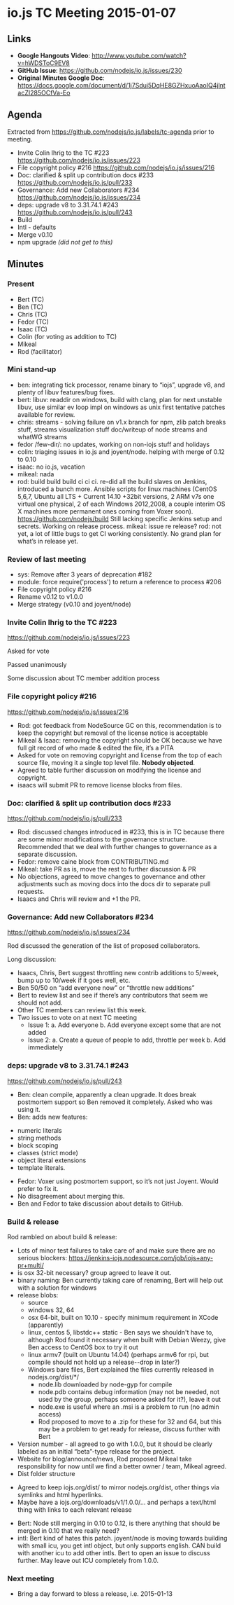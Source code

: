 # io.js TC Meeting 2015-01-07

## Links

* **Google Hangouts Video**: http://www.youtube.com/watch?v=hWDSToC9EV8
* **GitHub Issue**: https://github.com/nodejs/io.js/issues/230
* **Original Minutes Google Doc**: https://docs.google.com/document/d/1j7Sdui5DqHE8GZHxuoAaoIQ4jlntacZI285OCfVa-Eo

## Agenda

Extracted from https://github.com/nodejs/io.js/labels/tc-agenda prior to meeting.

* Invite Colin Ihrig to the TC #223 https://github.com/nodejs/io.js/issues/223
* File copyright policy #216 https://github.com/nodejs/io.js/issues/216
* Doc: clarified & split up contribution docs #233 https://github.com/nodejs/io.js/pull/233
* Governance: Add new Collaborators #234 https://github.com/nodejs/io.js/issues/234
* deps: upgrade v8 to 3.31.74.1 #243 https://github.com/nodejs/io.js/pull/243
* Build
* Intl - defaults
* Merge v0.10
* npm upgrade _(did not get to this)_

## Minutes

### Present

* Bert (TC)
* Ben (TC)
* Chris (TC)
* Fedor (TC)
* Isaac (TC)
* Colin (for voting as addition to TC)
* Mikeal
* Rod (facilitator)

### Mini stand-up

* ben: integrating tick processor, rename binary to “iojs”, upgrade v8, and plenty of libuv features/bug fixes.
* bert: libuv: readdir on windows, build with clang, plan for next unstable libuv, use similar ev loop impl on windows as unix first tentative patches available for review.
* chris: streams - solving failure on v1.x branch for npm, zlib patch breaks stuff, streams visualization stuff doc/writeup of node streams and whatWG streams
* fedor /few-dir/: no updates, working on non-iojs stuff and holidays
* colin: triaging issues in io.js and joyent/node.  helping with merge of 0.12 to 0.10
* isaac: no io.js, vacation
* mikeal: nada
* rod: build build build ci ci ci.  re-did all the build slaves on Jenkins, introduced a bunch more.  Ansible scripts for linux machines (CentOS 5,6,7, Ubuntu all LTS + Current 14.10 +32bit versions, 2 ARM v7s one virtual one physical, 2 of each Windows 2012,2008, a couple interim OS X machines more permanent ones coming from Voxer soon).  https://github.com/nodejs/build Still lacking specific Jenkins setup and secrets.  Working on release process.
    mikeal: issue re release?
    rod: not yet, a lot of little bugs to get CI working consistently.  No grand plan for what’s in release yet.


### Review of last meeting

* sys: Remove after 3 years of deprecation #182 
* module: force require('process') to return a reference to process #206
* File copyright policy #216
* Rename v0.12 to v1.0.0
* Merge strategy (v0.10 and joyent/node)

### Invite Colin Ihrig to the TC #223 

https://github.com/nodejs/io.js/issues/223

Asked for vote

Passed unanimously

Some discussion about TC member addition process

### File copyright policy #216

https://github.com/nodejs/io.js/issues/216

* Rod: got feedback from NodeSource GC on this, recommendation is to keep the copyright but removal of the license notice is acceptable
* Mikeal & Isaac: removing the copyright should be OK because we have full git record of who made & edited the file, it’s a PITA
* Asked for vote on removing copyright and license from the top of each source file, moving it a single top level file. **Nobody objected**.
* Agreed to table further discussion on modifying the license and copyright.
* isaacs will submit PR to remove license blocks from files.

### Doc: clarified & split up contribution docs #233 

https://github.com/nodejs/io.js/pull/233

* Rod: discussed changes introduced in #233, this is in TC because there are some minor modifications to the governance structure. Recommended that we deal with further changes to governance as a separate discussion.
* Fedor: remove caine block from CONTRIBUTING.md
* Mikeal: take PR as is, move the rest to further discussion & PR
* No objections, agreed to move changes to governance and other adjustments such as moving docs into the docs dir to separate pull requests.
* Isaacs and Chris will review and +1 the PR.

### Governance: Add new Collaborators #234 

https://github.com/nodejs/io.js/issues/234

Rod discussed the generation of the list of proposed collaborators. 

Long discussion:

* Isaacs, Chris, Bert suggest throttling new contrib additions to 5/week, bump up to 10/week if it goes well, etc.
* Ben 50/50 on “add everyone now” or “throttle new additions”
* Bert to review list and see if there’s any contributors that seem we should not add.
* Other TC members can review list this week.
* Two issues to vote on at next TC meeting
  - Issue 1:
    a. Add everyone
    b. Add everyone except some that are not added
  - Issue 2:
    a. Create a queue of people to add, throttle per week
    b. Add immediately

### deps: upgrade v8 to 3.31.74.1 #243 

https://github.com/nodejs/io.js/pull/243

* Ben: clean compile, apparently a clean upgrade. It does break postmortem support so Ben removed it completely. Asked who was using it.
* Ben: adds new features:
 - numeric literals
 - string methods
 - block scoping
 - classes (strict mode)
 - object literal extensions
 - template literals.
* Fedor: Voxer using postmortem support, so it’s not just Joyent. Would prefer to fix it.
* No disagreement about merging this.
* Ben and Fedor to take discussion about details to GitHub.

### Build & release

Rod rambled on about build & release:

* Lots of minor test failures to take care of and make sure there are no serious blockers: https://jenkins-iojs.nodesource.com/job/iojs+any-pr+multi/
* is osx 32-bit necessary? group agreed to leave it out.
* binary naming: Ben currently taking care of renaming, Bert will help out with a solution for windows
* release blobs:
  - source
  - windows 32, 64
  - osx 64-bit, built on 10.10 - specify minimum requirement in XCode (apparently)
  - linux, centos 5, libstdc++ static - Ben says we shouldn't have to, although Rod found it necessary when built with Debian Weezy, give Ben access to CentOS box to try it out
  - linux armv7 (built on Ubuntu 14.04) (perhaps armv6 for rpi, but compile should not hold up a release--drop in later?)
  - Windows bare files, Bert explained the files currently released in nodejs.org/dist/*/
    - node.lib downloaded by node-gyp for compile
    - node.pdb contains debug information (may not be needed, not used by the group, perhaps someone asked for it?), leave it out
    - node.exe is useful where an .msi is a problem to run (no admin access)
    - Rod proposed to move to a .zip for these for 32 and 64, but this may be a problem to get ready for release, discuss further with Bert
* Version number - all agreed to go with 1.0.0, but it should be clearly labeled as an initial “beta”-type release for the project.
* Website for blog/announce/news, Rod proposed Mikeal take responsibility for now until we find a better owner / team, Mikeal agreed.
* Dist folder structure
 - Agreed to keep iojs.org/dist/ to mirror nodejs.org/dist, other things via symlinks and html hyperlinks.
 - Maybe have a iojs.org/downloads/v1/1.0.0/… and perhaps a text/html thing with links to each relevant release

* Bert: Node still merging in 0.10 to 0.12, is there anything that should be merged in 0.10 that we really need?
* intl: Bert kind of hates this patch.  joyent/node is moving towards building with small icu, you get intl object, but only supports english.  CAN build with another icu to add other intls. Bert to open an issue to discuss further. May leave out ICU completely from 1.0.0.


### Next meeting

* Bring a day forward to bless a release, i.e. 2015-01-13
